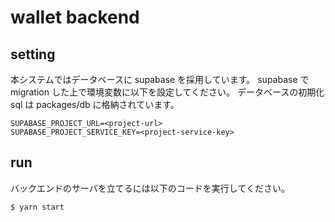 # wallet backend

## setting

本システムではデータベースに supabase を採用しています。
supabase で migration した上で環境変数に以下を設定してください。
データベースの初期化 sql は packages/db に格納されています。

```.env
SUPABASE_PROJECT_URL=<project-url>
SUPABASE_PROJECT_SERVICE_KEY=<project-service-key>
```

## run

バックエンドのサーバを立てるには以下のコードを実行してください。

```
$ yarn start
```
